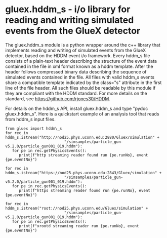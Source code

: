 # gluex.hddm\_s - i/o library for reading and writing simulated events from the GlueX detector

The gluex.hddm\_s module is a python wrapper around the c++ library that implements reading 
and writing of simulated events from the GlueX detector, based on the HDDM event i/o
framework. Every hddm\_s file consists of a plain-text header describing the structure
of the event data contained in the file in xml format known as a hddm template. After
the header follows compressed binary data describing the sequence of simulated events
contained in the file. All files with valid hddm\_s events share a compatible template
indicated by the class="s" attribute in the first line of the file header. All such
files should be readable by this module if they are compliant with the HDDM standard.
For more details on the standard, see https://github.com/rjones30/HDDM.

For details on the hddm\_s API, install gluex.hddm\_s and type "pydoc gluex.hddm\_s".
Here is a quickstart example of an analysis tool that reads from hddm\_s input files.

	from gluex import hddm\_s
	for rec in hddm_s.istream("http://nod25.phys.uconn.edu:2880/Gluex/simulation" +
	                          "/simsamples/particle_gun-v5.2.0/particle_gun001_019.hddm"):
	   for pe in rec.getPhysicsEvents():
	      print(f"http streaming reader found run {pe.runNo}, event {pe.eventNo}")
	
	for rec in hddm_s.istream("https://nod25.phys.uconn.edu:2843/Gluex/simulation" +
	                          "/simsamples/particle_gun-v5.2.0/particle_gun001_019.hddm"):
	   for pe in rec.getPhysicsEvents():
	      print(f"https streaming reader found run {pe.runNo}, event {pe.eventNo}")
	
	for rec in hddm_s.istream("root://nod25.phys.uconn.edu/Gluex/simulation" +
	                          "/simsamples/particle_gun-v5.2.0/particle_gun001_019.hddm"):
	   for pe in rec.getPhysicsEvents():
	      print(f"xrootd streaming reader run {pe.runNo}, event {pe.eventNo}")
	
